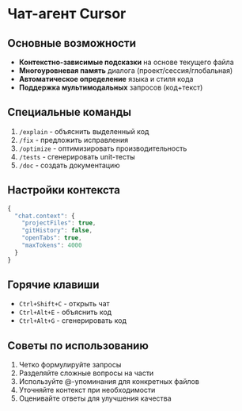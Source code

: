 # Чат-агент Cursor

## Основные возможности
- **Контекстно-зависимые подсказки** на основе текущего файла
- **Многоуровневая память** диалога (проект/сессия/глобальная)
- **Автоматическое определение** языка и стиля кода
- **Поддержка мультимодальных** запросов (код+текст)

## Специальные команды
1. `/explain` - объяснить выделенный код
2. `/fix` - предложить исправления
3. `/optimize` - оптимизировать производительность 
4. `/tests` - сгенерировать unit-тесты
5. `/doc` - создать документацию

## Настройки контекста
```javascript
{
  "chat.context": {
    "projectFiles": true,
    "gitHistory": false,
    "openTabs": true,
    "maxTokens": 4000
  }
}
```

## Горячие клавиши
- `Ctrl+Shift+C` - открыть чат
- `Ctrl+Alt+E` - объяснить код
- `Ctrl+Alt+G` - сгенерировать код

## Советы по использованию
1. Четко формулируйте запросы
2. Разделяйте сложные вопросы на части
3. Используйте @-упоминания для конкретных файлов
4. Уточняйте контекст при необходимости
5. Оценивайте ответы для улучшения качества